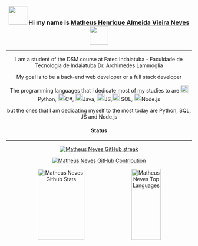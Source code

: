 
<h3 align="center">
  <center>
    <p><img src="https://img.icons8.com/?size=100&id=ulDlH4NRGkPU&format=png&color=000000" height="50px" width="50px">
    Hi my name is <a href="https://github.com/Matheus-Henrique-Neves">Matheus Henrique Almeida Vieira Neves</a>
    <img src="https://img.icons8.com/?size=100&id=h5v4bSvUCvDw&format=png&color=000000" height="50px" width="50px"></p>    
  </center>
</h3>
<hr>
<p align="center">I am a student of the DSM course at Fatec Indaiatuba - Faculdade de Tecnologia de Indaiatuba Dr. Archimedes Lammoglia</p>
<p align="center">My goal is to be a back-end web developer or a full stack developer</p>
<P align="center">The programming languages ​​that I dedicate most of my studies to are <img src="https://img.icons8.com/?size=100&id=121464&format=png&color=000000" height="20px" width="20px">Python, <img src="https://img.icons8.com/?size=100&id=m4XmoQpRVreA&format=png&color=000000" height="20px" width="20px">C#, <img src="https://img.icons8.com/?size=100&id=13679&format=png&color=000000" height="20px" width="20px">Java, <img src="https://img.icons8.com/?size=100&id=108784&format=png&color=000000" height="20px" width="20px">JS,<img src="https://img.icons8.com/?size=100&id=KZHjwwenS7oK&format=png&color=000000" height="20px" width="20px"> SQL, <img src="https://img.icons8.com/?size=100&id=hsPbhkOH4FMe&format=png&color=000000" height="20px" width="20px">Node.js</P>
<P align="center">but the ones that I am dedicating myself to the most today are Python, SQL, JS and Node.js</P>
<h4 align="center">Status</h4>
<hr>
<p align="center">
  <a href="https://github.com/Matheus-Henrique-Neves">
    <img src="https://github-readme-streak-stats.herokuapp.com/?user=Matheus-Henrique-Neves&theme=radical&border=7F3FBF&background=0D1117" alt="Matheus Neves GitHub streak"/>
  </a>
</p>

<p align="center">
  <a href="https://github.com/Matheus-Henrique-Neves">
    <img src="https://github-profile-summary-cards.vercel.app/api/cards/profile-details?username=Matheus-Henrique-Neves&theme=radical" alt="Matheus Neves GitHub Contribution"/>
  </a>
</p>
<p align="center"> 
  <a href="https://github.com/Matheus-Henrique-Neves"><img alt="Matheus Neves Github Stats" src="https://denvercoder1-github-readme-stats.vercel.app/api?username=Matheus-Henrique-Neves&show_icons=true&count_private=true&theme=react&border_color=7F3FBF&bg_color=0D1117&title_color=F85D7F&icon_color=F8D866" height="192px" width="50%"/></a>
  <a href="https://github.com/Matheus-Henrique-Neves"><img alt="Matheus Neves Top Languages" src="https://denvercoder1-github-readme-stats.vercel.app/api/top-langs/?username=Matheus-Henrique-Neves&langs_count=8&layout=compact&theme=react&border_color=7F3FBF&bg_color=0D1117&title_color=F85D7F&icon_color=F8D866" height="192px" width="40%"/></a>
  <br/>
</p>

